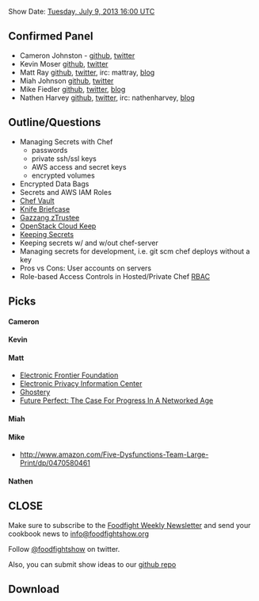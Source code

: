 Show Date:  [Tuesday, July 9, 2013 16:00 UTC](http://www.timeanddate.com/worldclock/fixedtime.html?msg=Food+Fight+Show+-+Secret+Chef&iso=20130709T12&p1=1928&ah=1)

Confirmed Panel<a name="panel"></a>
-----
* Cameron Johnston - [github](https://github.com/cwjohnston), [twitter](https://twitter.com/cwjohnston)
* Kevin Moser  [github](https://github.com/moserke), [twitter](https://twitter.com/moserke)
* Matt Ray [github](http://github.com/mattray), [twitter](http://twitter.com/mattray), irc: mattray, [blog](http://www.leastresistance.net/)
* Miah Johnson [github](https://github.com/miah), [twitter](https://twitter.com/miah_)
* Mike Fiedler [github](http://github.com/miketheman), [twitter](http://twitter.com/mikefiedler), [blog](http://www.miketheman.net)
* Nathen Harvey [github](http://github.com/nathenharvey), [twitter](http://twitter.com/nathenharvey), irc: nathenharvey, [blog](http://nathenharvey.com)

Outline/Questions
-----------------

* Managing Secrets with Chef
  * passwords
  * private ssh/ssl keys
  * AWS access and secret keys
  * encrypted volumes
* Encrypted Data Bags
* Secrets and AWS IAM Roles
* [Chef Vault](https://github.com/Nordstrom/chef-vault)
* [Knife Briefcase](https://github.com/3ofcoins/knife-briefcase)
* [Gazzang zTrustee](http://www.gazzang.com/products/ztrustee)
* [OpenStack Cloud Keep](http://www.openstack.org/summit/portland-2013/session-videos/presentation/cloud-keep-openstack-key-management-as-a-service)
* [Keeping Secrets](http://wiki.opscode.com/display/chef/Keeping+Secrets)
* Keeping secrets w/ and w/out chef-server
* Managing secrets for development, i.e. git scm chef deploys without a key
* Pros vs Cons: User accounts on servers
* Role-based Access Controls in Hosted/Private Chef [RBAC](http://docs.opscode.com/auth_authorization.html)

Picks<a name="picks"></a>
-----

#### Cameron

#### Kevin

#### Matt

* [Electronic Frontier Foundation](https://www.eff.org/)
* [Electronic Privacy Information Center](http://epic.org/)
* [Ghostery](http://www.ghostery.com/)
* [Future Perfect: The Case For Progress In A Networked Age](http://www.amazon.com/Future-Perfect-Case-Progress-Networked/dp/1594488207/ref=sr_1_5?s=books&ie=UTF8&qid=1373383371&sr=1-5)

#### Miah

#### Mike

* http://www.amazon.com/Five-Dysfunctions-Team-Large-Print/dp/0470580461

#### Nathen  


CLOSE
-----

Make sure to subscribe to the [Foodfight Weekly Newsletter](http://bit.ly/ffsmail) and send your cookbook
news to info@foodfightshow.org

Follow [@foodfightshow](http://twitter.com/foodfightshow) on twitter.

Also, you can submit show ideas to our [github repo](https://github.com/foodfight/showz)



Download
--------
